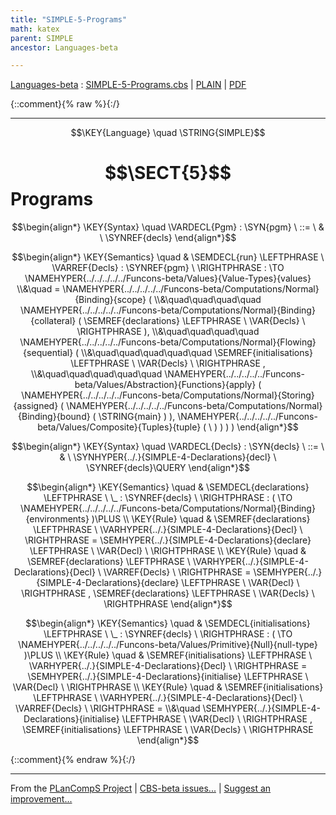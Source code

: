 ```yaml
---
title: "SIMPLE-5-Programs"
math: katex
parent: SIMPLE
ancestor: Languages-beta

---
```

[Languages-beta] : [SIMPLE-5-Programs.cbs] \| [PLAIN] \| [PDF]

{::comment}{% raw %}{:/}


----

$$\KEY{Language} \quad \STRING{SIMPLE}$$

# $$\SECT{5}$$ Programs
           


$$\begin{align*}
  \KEY{Syntax} \quad
    \VARDECL{Pgm} : \SYN{pgm}
      \ ::= \ & \
      \SYNREF{decls}
\end{align*}$$

$$\begin{align*}
  \KEY{Semantics} \quad
  & \SEMDECL{run} \LEFTPHRASE \ \VARREF{Decls} : \SYNREF{pgm} \ \RIGHTPHRASE  
    :  \TO \NAMEHYPER{../../../../../Funcons-beta/Values}{Value-Types}{values} \\&\quad
    =  \NAMEHYPER{../../../../../Funcons-beta/Computations/Normal}{Binding}{scope}
         ( \\&\quad\quad\quad\quad \NAMEHYPER{../../../../../Funcons-beta/Computations/Normal}{Binding}{collateral}
                 (  \SEMREF{declarations} \LEFTPHRASE \
                                             \VAR{Decls} \
                                           \RIGHTPHRASE  ), \\&\quad\quad\quad\quad
                \NAMEHYPER{../../../../../Funcons-beta/Computations/Normal}{Flowing}{sequential}
                 ( \\&\quad\quad\quad\quad\quad \SEMREF{initialisations} \LEFTPHRASE \
                                             \VAR{Decls} \
                                           \RIGHTPHRASE , \\&\quad\quad\quad\quad\quad
                        \NAMEHYPER{../../../../../Funcons-beta/Values/Abstraction}{Functions}{apply}
                         (  \NAMEHYPER{../../../../../Funcons-beta/Computations/Normal}{Storing}{assigned}
                                 (  \NAMEHYPER{../../../../../Funcons-beta/Computations/Normal}{Binding}{bound}
                                         (  \STRING{main} ) ), 
                                \NAMEHYPER{../../../../../Funcons-beta/Values/Composite}{Tuples}{tuple}
                                 (   \  ) ) ) )
\end{align*}$$

$$\begin{align*}
  \KEY{Syntax} \quad
    \VARDECL{Decls} : \SYN{decls}
      \ ::= \ & \
      \SYNHYPER{../.}{SIMPLE-4-Declarations}{decl} \ \SYNREF{decls}\QUERY
\end{align*}$$

$$\begin{align*}
  \KEY{Semantics} \quad
  & \SEMDECL{declarations} \LEFTPHRASE \ \_ : \SYNREF{decls} \ \RIGHTPHRASE  
    : (   \TO \NAMEHYPER{../../../../../Funcons-beta/Computations/Normal}{Binding}{environments} )\PLUS 
\\
  \KEY{Rule} \quad
    & \SEMREF{declarations} \LEFTPHRASE \
                            \VARHYPER{../.}{SIMPLE-4-Declarations}{Decl} \
                          \RIGHTPHRASE  = 
      \SEMHYPER{../.}{SIMPLE-4-Declarations}{declare} \LEFTPHRASE \
                            \VAR{Decl} \
                          \RIGHTPHRASE 
\\
  \KEY{Rule} \quad
    & \SEMREF{declarations} \LEFTPHRASE \
                            \VARHYPER{../.}{SIMPLE-4-Declarations}{Decl} \ \VARREF{Decls} \
                          \RIGHTPHRASE  = 
      \SEMHYPER{../.}{SIMPLE-4-Declarations}{declare} \LEFTPHRASE \
                            \VAR{Decl} \
                          \RIGHTPHRASE , 
       \SEMREF{declarations} \LEFTPHRASE \
                            \VAR{Decls} \
                          \RIGHTPHRASE 
\end{align*}$$

$$\begin{align*}
  \KEY{Semantics} \quad
  & \SEMDECL{initialisations} \LEFTPHRASE \ \_ : \SYNREF{decls} \ \RIGHTPHRASE  
    : (   \TO \NAMEHYPER{../../../../../Funcons-beta/Values/Primitive}{Null}{null-type} )\PLUS 
\\
  \KEY{Rule} \quad
    & \SEMREF{initialisations} \LEFTPHRASE \
                            \VARHYPER{../.}{SIMPLE-4-Declarations}{Decl} \
                          \RIGHTPHRASE  = 
      \SEMHYPER{../.}{SIMPLE-4-Declarations}{initialise} \LEFTPHRASE \
                            \VAR{Decl} \
                          \RIGHTPHRASE 
\\
  \KEY{Rule} \quad
    & \SEMREF{initialisations} \LEFTPHRASE \
                            \VARHYPER{../.}{SIMPLE-4-Declarations}{Decl} \ \VARREF{Decls} \
                          \RIGHTPHRASE  = \\&\quad
      \SEMHYPER{../.}{SIMPLE-4-Declarations}{initialise} \LEFTPHRASE \
                            \VAR{Decl} \
                          \RIGHTPHRASE , 
       \SEMREF{initialisations} \LEFTPHRASE \
                            \VAR{Decls} \
                          \RIGHTPHRASE 
\end{align*}$$



[Funcons-beta]: /CBS-beta/math/Funcons-beta
  "FUNCONS-BETA"
[Unstable-Funcons-beta]: /CBS-beta/math/Unstable-Funcons-beta
  "UNSTABLE-FUNCONS-BETA"
[Languages-beta]: /CBS-beta/math/Languages-beta
  "LANGUAGES-BETA"
[Unstable-Languages-beta]: /CBS-beta/math/Unstable-Languages-beta
  "UNSTABLE-LANGUAGES-BETA"
[CBS-beta]: /CBS-beta
  "CBS-BETA"
[SIMPLE-5-Programs.cbs]: https://github.com/plancomps/CBS-beta/blob/math/Languages-beta/SIMPLE/SIMPLE-cbs/SIMPLE/SIMPLE-5-Programs/SIMPLE-5-Programs.cbs
  "CBS SOURCE FILE ON GITHUB"
[PLAIN]: /CBS-beta/docs/Languages-beta/SIMPLE/SIMPLE-cbs/SIMPLE/SIMPLE-5-Programs
  "CBS SOURCE WEB PAGE"
 [PRETTY]: /CBS-beta/math/Languages-beta/SIMPLE/SIMPLE-cbs/SIMPLE/SIMPLE-5-Programs
  "CBS-KATEX WEB PAGE"
[PDF]: https://github.com/plancomps/CBS-beta/blob/math/Languages-beta/SIMPLE/SIMPLE-cbs/SIMPLE/SIMPLE-5-Programs/SIMPLE-5-Programs.pdf
  "CBS-LATEX PDF FILE"
[PLanCompS Project]: https://plancomps.github.io
  "PROGRAMMING LANGUAGE COMPONENTS AND SPECIFICATIONS PROJECT HOME PAGE"
{::comment}{% endraw %}{:/}


____

From the [PLanCompS Project] | [CBS-beta issues...] | [Suggest an improvement...]

[CBS-beta issues...]: https://github.com/plancomps/CBS-beta/issues
  "CBS-BETA ISSUE REPORTS ON GITHUB"
[Suggest an improvement...]: mailto:plancomps@gmail.com?Subject=CBS-beta%20-%20comment&Body=Re%3A%20CBS-beta%20specification%20at%20SIMPLE/SIMPLE-5-Programs/SIMPLE-5-Programs.cbs%0A%0AComment/Query/Issue/Suggestion%3A%0A%0A%0ASignature%3A%0A
  "GENERATE AN EMAIL TEMPLATE"
